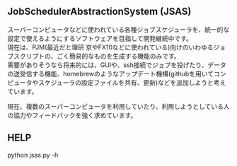 JobSchedulerAbstractionSystem (JSAS)
------------------------------------

スーパーコンピュータなどに使われている各種ジョブスケジューラを、統一的な設定で使えるようにするソフトウェアを目指して開発継続中です。  
現在は、PJM(最近だと理研 京やFX10などに使われている)向けのいわゆるジョブスクリプトの、ごく簡易的なものを生成する機能のみです。  
需要がありそうなら将来的には、GUIや、ssh接続でジョブを投げたり、データの送受信する機能、homebrewのようなアップデート機構(githubを用いてコンピュータやスケジューラの設定ファイルを共有、更新)などを追加しようと考えています。  
  
現在、複数のスーパーコンピュータを利用していたり、利用しようとしている人の協力やフィードバックを強く求めています。  


HELP
----

python jsas.py -h
